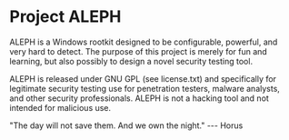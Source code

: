 Project ALEPH 
==
ALEPH is a Windows rootkit designed to be configurable, powerful, and very hard to detect. The purpose of this project is merely for fun and learning, but also possibly to design a novel security testing tool.

ALEPH is released under GNU GPL (see license.txt) and specifically for legitimate security testing use for penetration testers, malware analysts, and other security professionals. ALEPH is not a hacking tool and not intended for malicious use. 

"The day will not save them. And we own the night." --- Horus 
